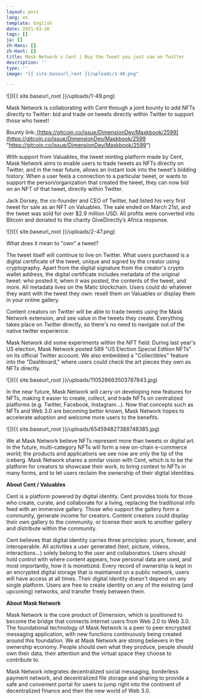 ```yaml
---
layout: post
lang: en
template: English
date: 2021-03-26
tags: []
ja: []
zh-Hans: []
zh-Hant: []
title: Mask Network x Cent | Buy the Tweet you just saw on Twitter
description: ''
type: ''
image: "{{ site.baseurl_root }}/uploads/1-49.png"

---
```

![]({{ site.baseurl_root }}/uploads/1-49.png)

Mask Network is collaborating with Cent through a joint bounty to add NFTs directly to Twitter: bid and trade on tweets directly within Twitter to support those who tweet!

Bounty link:[ ](https://github.com/DimensionDev/Maskbook/issues/2599)[https://gitcoin.co/issue/DimensionDev/Maskbook/2599](https://gitcoin.co/issue/DimensionDev/Maskbook/2599 "https://gitcoin.co/issue/DimensionDev/Maskbook/2599")

With support from Valuables, the tweet minting platform made by Cent, Mask Network aims to enable users to trade tweets as NFTs directly on Twitter, and in the near future, allows an instant look into the tweet's bidding history. When a user feels a connection to a particular tweet, or wants to support the person/organization that created the tweet, they can now bid on an NFT of that tweet, directly within Twitter.

Jack Dorsey, the co-founder and CEO of Twitter, had listed his very first tweet for sale as an NFT on Valuables. The sale ended on March 21st, and the tweet was sold for over $2.9 million USD. All profits were converted into Bitcoin and donated to the charity GiveDirectly’s Africa response.

![]({{ site.baseurl_root }}/uploads/2-47.png)

What does it mean to "own" a tweet?

The tweet itself will continue to live on Twitter. What users purchased is a digital certificate of the tweet, unique and signed by the creator using cryptography. Apart from the digital signature from the creator's crypto wallet address, the digital certificate includes metadata of the original tweet: who posted it, when it was posted, the contents of the tweet, and more. All metadata lives on the Matic blockchain. Users could do whatever they want with the tweet they own: resell them on Valuables or display them in your online gallery.

Content creators on Twitter will be able to trade tweets using the Mask Network extension, and see value in the tweets they create. Everything takes place on Twitter directly, so there's no need to navigate out of the native twitter experience.

Mask Network did some experiments within the NFT field: During last year's US election, Mask Network posted 589 "US Election Special Edition NFTs" on its official Twitter account. We also embedded a "Collectibles" feature into the "Dashboard," where users could check the art pieces they own as NFTs directly.

![]({{ site.baseurl_root }}/uploads/110528663503787843.jpg)

In the near future, Mask Network will carry on developing new features for NFTs, making it easier to create, collect, and trade NFTs on centralized platforms (e.g. Twitter, Facebook, Instagram…). Now that concepts such as NFTs and Web 3.0 are becoming better known, Mask Network hopes to accelerate adoption and welcome more users to the benefits.

![]({{ site.baseurl_root }}/uploads/654594827388748385.jpg)

We at Mask Network believe NFTs represent more than tweets or digital art. In the future, multi-category NFTs will form a new on-chain e-commerce world; the products and applications we see now are only the tip of the iceberg. Mask Network shares a similar vision with Cent, which is to be the platform for creators to showcase their work, to bring context to NFTs in many forms, and to let users reclaim the ownership of their digital identities.

**About Cent / Valuables**

Cent is a platform powered by digital identity. Cent provides tools for those who create, curate, and collaborate for a living, replacing the traditional info feed with an immersive gallery. Those who support the gallery form a community, generate income for creators. Content creators could display their own gallery to the community, or license their work to another gallery and distribute within the community.

Cent believes that digital identity carries three principles: yours, forever, and interoperable. All activities a user generated (text, picture, videos, interactions...) solely belong to the user and collaborators. Users should hold control with where content appears, how personal data are used, and most importantly, how it is monetized. Every record of ownership is kept in an encrypted digital storage that is maintained on a public network, users will have access at all times. Their digital identity doesn't depend on any single platform. Users are free to create identity on any of the existing (and upcoming) networks, and transfer freely between them.

**About Mask Network**

Mask Network is the core product of Dimension, which is positioned to become the bridge that connects internet users from Web 2.0 to Web 3.0. The foundational technology of Mask Network is a peer to peer encrypted messaging application, with new functions continuously being created around this foundation. We at Mask Network are strong believers in the ownership economy. People should own what they produce, people should own their data, their attention and the virtual space they choose to contribute to.

Mask Network integrates decentralized social messaging, borderless payment network, and decentralized file storage and sharing to provide a safe and convenient portal for users to jump right into the continent of decentralized finance and then the new world of Web 3.0.